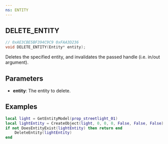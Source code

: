 ```yaml
---
ns: ENTITY
---
```


## DELETE_ENTITY

```c
// 0xAE3CBE5BF394C9C9 0xFAA3D236
void DELETE_ENTITY(Entity* entity);
```

Deletes the specified entity, and invalidates the passed handle (i.e. in/out argument).

## Parameters
- **entity**: The entity to delete.


## Examples

```lua
local light = GetEntityModel(prop_streetlight_01)
local lightEntity = CreateObject(light, 0, 0, 0, False, False, False)
if not DoesEntityExist(lightEntity) then return end
    DeleteEntity(lightEntity)
end
```